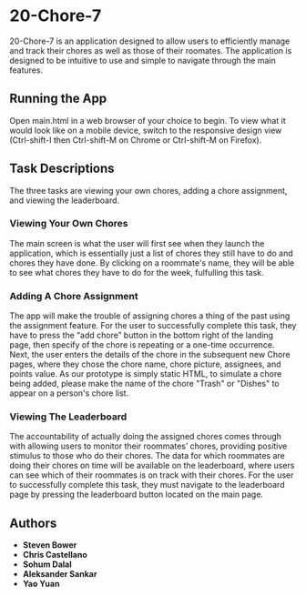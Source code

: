 # 20-Chore-7

20-Chore-7 is an application designed to allow users to efficiently manage and track their chores as well as those of their roomates. The application is designed to be intuitive to use and simple to navigate through the main features. 

## Running the App

Open main.html in a web browser of your choice to begin. 
To view what it would look like on a mobile device, switch to the responsive design view (Ctrl-shift-I then Ctrl-shift-M on Chrome or Ctrl-shift-M on Firefox).

## Task Descriptions

The three tasks are viewing your own chores, adding a chore assignment, and viewing the leaderboard. 

### Viewing Your Own Chores
The main screen is what the user will first see when they launch the application, which is essentially just a list of chores they still have to do and chores they have done. By clicking on a roommate's name, they will be able to see what chores they have to do for the week, fulfulling this task.

### Adding A Chore Assignment
The app will make the trouble of assigning chores a thing of the past using the assignment feature. For the user to successfully complete this task, they have to press the “add chore” button in the bottom right of the landing page, then specify of the chore is repeating or a one-time occurrence. Next, the user enters the details of the chore in the subsequent new Chore pages, where they chose the chore name, chore picture, assignees, and points value. As our prototype is simply static HTML, to simulate a chore being added, please make the name of the chore "Trash" or "Dishes" to appear on a person's chore list.

### Viewing The Leaderboard
The accountability of actually doing the assigned chores comes through with allowing users to monitor their roommates’ chores, providing positive stimulus to those who do their chores. The data for which roommates are doing their chores on time will be available on the leaderboard, where users can see which of their roommates is on track with their chores. For the user to successfully complete this task, they must navigate to the leaderboard page by pressing the leaderboard button located on the main page.


## Authors

* **Steven Bower**
* **Chris Castellano**
* **Sohum Dalal**
* **Aleksander Sankar**
* **Yao Yuan**



